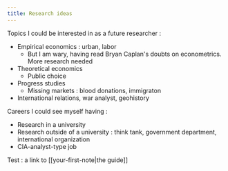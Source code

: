 ```yaml
---
title: Research ideas
---
```


Topics I could be interested in as a future researcher : 
- Empirical economics : urban, labor
	- But I am wary, having read Bryan Caplan's doubts on econometrics. More research needed
- Theoretical economics
	- Public choice
- Progress studies
	- Missing markets : blood donations, immigraton
- International relations, war analyst, geohistory

Careers I could see myself having : 
- Research in a university
- Research outside of a university : think tank, government department, international organization
- CIA-analyst-type job 

Test : a link to [[your-first-note|the guide]]
